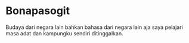 # Bonapasogit
Budaya dari negara lain bahkan bahasa dari negara lain aja saya pelajari masa adat dan kampungku sendiri ditinggalkan.
